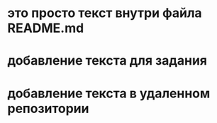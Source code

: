 # это просто текст внутри файла README.md
# добавление текста для задания
# добавление текста в удаленном репозитории
